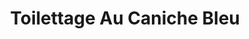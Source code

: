 ---
title: "Toilettage Au Caniche Bleu"
url: /pau/toilettage-au-caniche-bleu/
shop: animal de compagnie
---
